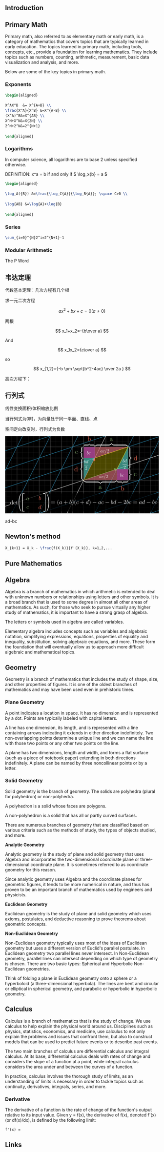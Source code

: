 ## Introduction

## Primary Math

Primary math, also referred to as elementary math or early math, is a category of mathematics that covers topics that are typically learned in early education.
The topics learned in primary math, including tools, concepts, etc., provide a foundation for learning mathematics.
They include topics such as numbers, counting, arithmetic, measurement, basic data visualization and analysis, and more.

Below are some of the key topics in primary math.

### Exponents

```tex
\begin{aligned}

X^AX^B  &= X^{A+B} \\
\frac{X^A}{X^B} &=X^{A-B} \\
(X^A)^B&=X^{AB} \\
X^N+X^N&=X{2N} \\
2^N+2^N&=2^{N+1}

\end{aligned}
```

### Logarithms

In computer science, all logarithms are to base 2 unless specified otherwise.

DEFINITION: x^a = b if and only if $ \log_x{b} = a $

```tex
\begin{aligned}

\log_A({B}) &=\frac{\log_C{A}}{\log_B{A}}; \space C>0 \\

\log{AB} &=\log{A}+\log{B}

\end{aligned}
```

### Series

```tex
\sum_{i=0}^{N}2^i=2^{N+1}-1
```

### Modular Arithmetic

The P Word

## 韦达定理

代数基本定理：几次方程有几个根

求一元二次方程

$$
ax^2+bx+c=0 (a\neq 0)
$$

两根

$$
x_1+x_2=-{b\over a}
$$

And

$$
x_1x_2={c\over a}
$$

so

$$
x_{1,2}={-b \pm \sqrt{b^2-4ac} \over 2a }
$$

高次方程下：

## 行列式

线性变换面积/体积缩放比例

当行列式为0时，为向量处于同一平面、直线、点

空间定向改变时，行列式为负数

![determinant](./images/determinant.png)

ad-bc

## Newton's method

```tex
X_{k+1} = X_k - \frac{f(X_k)}{f'(X_k)}, k=1,2,...
```

## Pure Mathematics

## Algebra

Algebra is a branch of mathematics in which arithmetic is extended to deal with unknown numbers or relationships using letters and other symbols.
It is a broad branch that is used to some degree in almost all other areas of mathematics.
As such, for those who seek to pursue virtually any higher study of mathematics, it is important to have a strong grasp of algebra.

The letters or symbols used in algebra are called variables.

Elementary algebra includes concepts such as variables and algebraic notation,
simplifying expressions, equations, properties of equality and inequality, substitution, solving algebraic equations, and more.
These form the foundation that will eventually allow us to approach more difficult algebraic and mathematical topics.

## Geometry

Geometry is a branch of mathematics that includes the study of shape, size, and other properties of figures.
It is one of the oldest branches of mathematics and may have been used even in prehistoric times.

### Plane Geometry

A point indicates a location in space. It has no dimension and is represented by a dot. Points are typically labeled with capital letters.

A line has one dimension, its length, and is represented with a line containing arrows indicating it extends in either direction indefinitely.
Two non-overlapping points determine a unique line and we can name the line with those two points or any other two points on the line.

A plane has two dimensions, length and width, and forms a flat surface (such as a piece of notebook paper) extending in both directions indefinitely.
A plane can be named by three noncollinear points or by a letter.

### Solid Geometry

Solid geometry is the branch of geometry.
The solids are polyhedra (plural for polyhedron) or non-polyhedra.

A polyhedron is a solid whose faces are polygons.

A non-polyhedron is a solid that has all or partly curved surfaces.

There are numerous branches of geometry that are classified based on various criteria such as the methods of study,
the types of objects studied, and more.

**Analytic Geometry**

Analytic geometry is the study of plane and solid geometry that uses Algebra and incorporates the two-dimensional coordinate plane or three-dimensional coordinate plane.
It is sometimes referred to as coordinate geometry for this reason.

Since analytic geometry uses Algebra and the coordinate planes for geometric figures,
it tends to be more numerical in nature, and thus has proven to be an important branch of mathematics used by engineers and physicists.

**Euclidean Geometry**

Euclidean geometry is the study of plane and solid geometry which uses axioms,
postulates, and deductive reasoning to prove theorems about geometric concepts.

**Non-Euclidean Geometry**

Non-Euclidean geometry typically uses most of the ideas of Euclidean geometry but uses a different version of Euclid's parallel postulate.
In Euclidean geometry two parallel lines never intersect.
In Non-Euclidean geometry, parallel lines can intersect depending on which type of geometry is chosen.
There are two basic types: Spherical and Hyperbolic Non-Euclidean geometries.

Think of folding a plane in Euclidean geometry onto a sphere or a hyperboloid (a three-dimensional hyperbola).
The lines are bent and circular or elliptical in spherical geometry, and parabolic or hyperbolic in hyperbolic geometry.




## Calculus

Calculus is a branch of mathematics that is the study of change.
We use calculus to help explain the physical world around us.
Disciplines such as physics, statistics, economics, and medicine, 
use calculus to not only explain the problems and issues that confront them,
but also to construct models that can be used to predict future events or to describe past events.

The two main branches of calculus are differential calculus and integral calculus. 
At its base, differential calculus deals with rates of change and considers the slope of a function at a point, 
while integral calculus considers the area under and between the curves of a function.

In practice, calculus involves the thorough study of limits, 
as an understanding of limits is necessary in order to tackle topics such as continuity, derivatives, integrals, series, and more.

### Derivative
The derivative of a function is the rate of change of the function's output relative to its input value. 
Given y = f(x), the derivative of f(x), denoted f'(x) (or df(x)/dx), is defined by the following limit:
```tex
f'(x) = 
```




## Links
